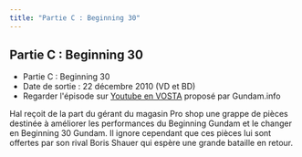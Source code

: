 ```yaml
---
title: "Partie C : Beginning 30"
---
```


Partie C : Beginning 30
-----------------------

* Partie C : Beginning 30
* Date de sortie : 22 décembre 2010 (VD et BD)
* Regarder l'épisode sur [Youtube en VOSTA](http://www.youtube.com/watch?v=XjjCtq918rc) proposé par Gundam.info


Hal reçoit de la part du gérant du magasin Pro shop une grappe de pièces destinée à améliorer les performances du Beginning Gundam et le changer en Beginning 30 Gundam. Il ignore cependant que ces pièces lui sont offertes par son rival Boris Shauer qui espère une grande bataille en retour.


